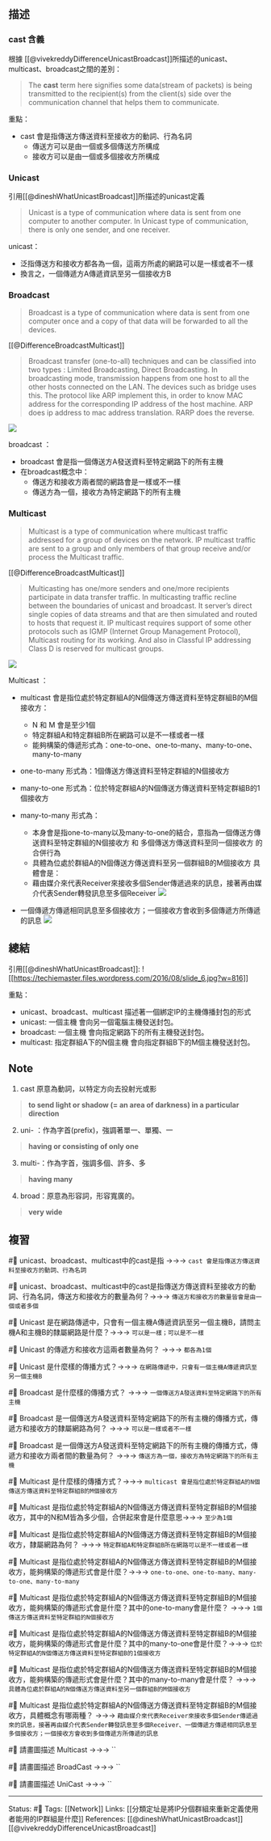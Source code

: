 
## 描述

### cast 含義
根據 [[@vivekreddyDifferenceUnicastBroadcast]]所描述的unicast、multicast、broadcast之間的差別：

> The **cast** term here signifies some data(stream of packets) is being transmitted to the recipient(s) from the client(s) side over the communication channel that helps them to communicate.

重點：
- cast 會是指傳送方傳送資料至接收方的動詞、行為名詞
	- 傳送方可以是由一個或多個傳送方所構成
	- 接收方可以是由一個或多個接收方所構成




### Unicast 
引用[[@dineshWhatUnicastBroadcast]]所描述的unicast定義


> Unicast is a type of communication where data is sent from one computer to another computer. In Unicast type of communication, there is only one sender, and one receiver.

unicast：
- 泛指傳送方和接收方都各為一個，這兩方所處的網路可以是一樣或者不一樣
- 換言之，一個傳遞方A傳遞資訊至另一個接收方B

### Broadcast
> Broadcast is a type of communication where data is sent from one computer once and a copy of that data will be forwarded to all the devices.  

[[@DifferenceBroadcastMulticast]]
> Broadcast transfer (one-to-all) techniques and can be classified into two types : Limited Broadcasting, Direct Broadcasting. In broadcasting mode, transmission happens from one host to all the other hosts connected on the LAN. The devices such as bridge uses this. The protocol like ARP implement this, in order to know MAC address for the corresponding IP address of the host machine. ARP does ip address to mac address translation. RARP does the reverse.

![](https://media.geeksforgeeks.org/wp-content/uploads/20201026202439/broadcast.png)

broadcast ：
- broadcast 會是指一個傳送方A發送資料至特定網路下的所有主機
- 在broadcast概念中：
	- 傳送方和接收方兩者間的網路會是一樣或不一樣
	- 傳送方為一個，接收方為特定網路下的所有主機

###  Multicast
> Multicast is a type of communication where multicast traffic addressed for a group of devices on the network. IP multicast traffic are sent to a group and only members of that group receive and/or process the Multicast traffic.

[[@DifferenceBroadcastMulticast]]
> Multicasting has one/more senders and one/more recipients participate in data transfer traffic. In multicasting traffic recline between the boundaries of unicast and broadcast. It server’s direct single copies of data streams and that are then simulated and routed to hosts that request it. IP multicast requires support of some other protocols such as IGMP (Internet Group Management Protocol), Multicast routing for its working. And also in Classful IP addressing Class D is reserved for multicast groups.

![](https://media.geeksforgeeks.org/wp-content/uploads/20201026205734/Multicast.png)

Multicast ：
- multicast 會是指位處於特定群組A的N個傳送方傳送資料至特定群組B的M個接收方：
	- N 和 M 會是至少1個
	- 特定群組A和特定群組B所在網路可以是不一樣或者一樣
	- 能夠構築的傳遞形式為：one-to-one、one-to-many、many-to-one、many-to-many
- one-to-many 形式為：1個傳送方傳送資料至特定群組的N個接收方
- many-to-one 形式為：位於特定群組A的N個傳送方傳送資料至特定群組B的1個接收方
- many-to-many 形式為：
	- 本身會是指one-to-many以及many-to-one的結合，意指為一個傳送方傳送資料至特定群組的N個接收方 和 多個傳送方傳送資料至同一個接收方 的合併行為
	- 具體為位處於群組A的N個傳送方傳送資料至另一個群組B的M個接收方
具體會是：
	- 藉由媒介來代表Receiver來接收多個Sender傳遞過來的訊息，接著再由媒介代表Sender轉發訊息至多個Receiver
![](https://res.cloudinary.com/dqfxgtyoi/image/upload/v1671281392/blog/network/transmission/many-to-many-transmission-example1_uaynks.png)

 - 一個傳遞方傳遞相同訊息至多個接收方；一個接收方會收到多個傳遞方所傳遞的訊息
![](https://res.cloudinary.com/dqfxgtyoi/image/upload/v1671281392/blog/network/transmission/many-to-many-transmission-example2_smbbs2.png)



## 總結
引用[[@dineshWhatUnicastBroadcast]]: 
![[https://techiemaster.files.wordpress.com/2016/08/slide_6.jpg?w=816]]

重點：
- unicast、broadcast、multicast 描述著一個綁定IP的主機傳播封包的形式
- unicast: 一個主機 會向另一個電腦主機發送封包。
- broadcast: 一個主機 會向指定網路下的所有主機發送封包。
- multicast: 指定群組A下的N個主機 會向指定群組B下的M個主機發送封包。

## Note 

1. cast 原意為動詞，以特定方向去投射光或影
> **to send light or shadow (= an area of darkness) in a particular direction**


2. uni- ：作為字首(prefix)，強調著單一、單獨、一
> **having or consisting of only one**


3. multi-：作為字首，強調多個、許多、多
>**having many**

4. broad：原意為形容詞，形容寬廣的。
> **very wide**

## 複習



#🧠  unicast、broadcast、multicast中的cast是指 ->->-> `cast 會是指傳送方傳送資料至接收方的動詞、行為名詞`
<!--SR:!2024-06-20,332,250-->

#🧠 unicast、broadcast、multicast中的cast是指傳送方傳送資料至接收方的動詞、行為名詞，傳送方和接收方的數量為何？->->-> `傳送方和接收方的數量皆會是由一個或者多個`
<!--SR:!2024-06-21,333,250-->


#🧠 Unicast 是在網路傳遞中，只會有一個主機A傳遞資訊至另一個主機B，請問主機A和主機B的隸屬網路是什麼？->->-> `可以是一樣；可以是不一樣`
<!--SR:!2023-10-05,181,250-->

#🧠 Unicast 的傳遞方和接收方這兩者數量為何？ ->->-> `都各為1個`
<!--SR:!2024-06-22,334,250-->

#🧠  Unicast 是什麼樣的傳播方式？->->-> `在網路傳遞中，只會有一個主機A傳遞資訊至另一個主機B`
<!--SR:!2023-09-19,172,250-->

#🧠 Broadcast 是什麼樣的傳播方式？ ->->-> `一個傳送方A發送資料至特定網路下的所有主機`
<!--SR:!2024-09-12,384,250-->

#🧠 Broadcast 是一個傳送方A發送資料至特定網路下的所有主機的傳播方式，傳遞方和接收方的隸屬網路為何？ ->->-> `可以是一樣或者不一樣`
<!--SR:!2024-10-05,398,250-->

#🧠 Broadcast 是一個傳送方A發送資料至特定網路下的所有主機的傳播方式，傳遞方和接收方兩者間的數量為何？ ->->-> `傳送方為一個，接收方為特定網路下的所有主機`
<!--SR:!2023-10-13,186,250-->

#🧠 Multicast  是什麼樣的傳播方式？->->-> `multicast 會是指位處於特定群組A的N個傳送方傳送資料至特定群組B的M個接收方`
<!--SR:!2024-03-20,220,230-->


#🧠  Multicast  是指位處於特定群組A的N個傳送方傳送資料至特定群組B的M個接收方，其中的N和M皆為多少個，合併起來會是什麼意思->->-> `至少為1個`
<!--SR:!2024-05-18,314,250-->

#🧠 Multicast  是指位處於特定群組A的N個傳送方傳送資料至特定群組B的M個接收方，隸屬網路為何？ ->->-> `特定群組A和特定群組B所在網路可以是不一樣或者一樣`
<!--SR:!2023-10-09,183,250-->

#🧠 Multicast  是指位處於特定群組A的N個傳送方傳送資料至特定群組B的M個接收方，能夠構築的傳遞形式會是什麼？->->-> `one-to-one、one-to-many、many-to-one、many-to-many`
<!--SR:!2023-10-07,53,248-->


#🧠 Multicast  是指位處於特定群組A的N個傳送方傳送資料至特定群組B的M個接收方，能夠構築的傳遞形式會是什麼？其中的one-to-many會是什麼？ ->->-> `1個傳送方傳送資料至特定群組的N個接收方`
<!--SR:!2023-12-02,81,230-->



#🧠 Multicast  是指位處於特定群組A的N個傳送方傳送資料至特定群組B的M個接收方，能夠構築的傳遞形式會是什麼？其中的many-to-one會是什麼？->->-> `位於特定群組A的N個傳送方傳送資料至特定群組B的1個接收方`
<!--SR:!2023-10-05,180,250-->



#🧠 Multicast  是指位處於特定群組A的N個傳送方傳送資料至特定群組B的M個接收方，能夠構築的傳遞形式會是什麼？其中的many-to-many會是什麼？ ->->-> ` 具體為位處於群組A的N個傳送方傳送資料至另一個群組B的M個接收方`
<!--SR:!2023-10-27,197,250-->



#🧠 Multicast  是指位處於特定群組A的N個傳送方傳送資料至特定群組B的M個接收方，具體概念有哪兩種？ ->->-> `藉由媒介來代表Receiver來接收多個Sender傳遞過來的訊息，接著再由媒介代表Sender轉發訊息至多個Receiver、一個傳遞方傳遞相同訊息至多個接收方；一個接收方會收到多個傳遞方所傳遞的訊息`
<!--SR:!2023-11-11,180,230-->


#🧠 請畫圖描述 Multicast   ->->-> ``
<!--SR:!2023-12-11,155,230-->

#🧠 請畫圖描述 BroadCast  ->->-> ``
<!--SR:!2024-08-22,375,250-->

#🧠 請畫圖描述 UniCast  ->->-> ``
<!--SR:!2023-10-23,194,250-->


---
Status: #🌱 
Tags:
[[Network]]
Links:
[[分類定址是將IP分個群組來重新定義使用者能用的IP群組是什麼]]
References:
[[@dineshWhatUnicastBroadcast]]
[[@vivekreddyDifferenceUnicastBroadcast]]
